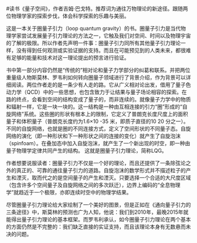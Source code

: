 \#读书《量子空间》，作者吉姆·巴戈特。推荐词为通往万物理论的新途径。跟随两位物理学家的探索步伐，体会科学探索的乐趣与美丽。

这是一本关于圈量子引力（loop quantum gravity）的书。圈量子引力是当代物理学家尝试发展量子引力理论的方法之一，它触及我们对空间、时间以及物理宇宙的了解的极限。所以作者先声明一件事：圈量子引力同所有其他量子引力理论一样，没有得到任何观测或实验证据的支持。而且在可能预见到的人类未来，都很难有足够的能量和技术对这一理论提出的预言进行验证。

书中第一部分内容仍然是“传统的”相对论和量子力学部分的纠葛和联系。并把两位重量级人物斯莫林、罗韦利如何转向圈量子领域进行了背景介绍，作为背景可以详细阅读。两位作者走的是一条少有人走的路。它从广义相对论出发，借用了量子色动力学（QCD）中的一些思想，也包含致力于让结果与量子场论相容的探索。在路的终点，会看到空间的结构变成了量子的，而非连续的。就像量子力学中的物质和辐射一样，它是一块一块的。这一结构是一种由互相连接的引力“圈”形成的“自旋网络”系统。这些圈的形状有根本上的限制，它定义了普朗克长度尺度上的面积量子和体积量子（普朗克长度约为1.6×10 -35 米，即质子直径的10 20 分之一）。不同的自旋网络，也就是圈的不同连接方式，定义了空间形状的不同量子态。自旋网络的演化（即一种形状和下一种形状之间的连接的变化）就产生了自旋泡沫（spinfoam）。在叠加态中加入自旋泡沫，就产生了一个新出现的时空，即一种由量子物理学定律共同产生的结构。 这就是圈量子引力理论，简称LQG。

作者想要说服读者：圈量子引力不仅是一个好的理论，而且还提供了一条除弦论之外的真正的、可靠的通往量子引力的道路。自旋泡沫的数学形式并不描述粒子的产生和湮灭，取而代之的是空间量子的产生和湮灭。只要选择一个合适的大尺度区域（包含许多个空间量子及自旋网络之间的多次跃迁），边界上编码的“全息物理学”就趋近于一个极限，亦即连续时空中的物理学结果。

尽管圈量子引力理论给大家绘制了一个美好的图景，但是正如在《通向量子引力的三条途径》中，斯莫林的预测也广为人知，他说：我们到2010年，最晚2015年就能得出量子引力理论的基本框架。而罗韦利承认，如今圈量子引力理论在两个基本的方面仍然是不完整的：我们缺乏直接的实证支持，而且该理论本身有无数悬而未决的问题。

